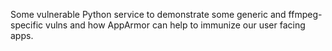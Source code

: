 Some vulnerable Python service to demonstrate some generic and ffmpeg-specific vulns and how AppArmor can help to immunize our user facing apps.
